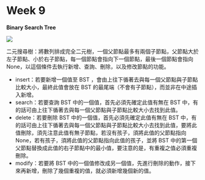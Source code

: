 # Week 9

**Binary Search Tree** 

![](https://cdn.softwaretestinghelp.com/wp-content/qa/uploads/2019/08/1-sample-BST.png)

二元搜尋樹：將數列排成完全二元樹，一個父節點最多有兩個子節點，父節點大於左子節點、小於右子節點，每一個節點會指向下一個節點，最後一個節點會指向 None，以這個條件去執行新增、查詢、刪除，以及修改節點的功能。

- insert：若要新增一個值至 BST ，會由上往下循著去與每一個父節點與子節點比較大小，最終此值會放在 BST 的最尾端（不會有子節點），而並非在中途插入新增。
- search：若要查詢 BST 中的一個值，首先必須先確定此值有無在 BST 中，有的話可由上往下循著去與每一個父節點與子節點比較大小去找到此值。
- delete：若要刪除 BST 中的一個值，首先必須先確定此值有無在 BST 中，有的話可由上往下循著去與每一個父節點與子節點比較大小去找到此值，要將此值刪除，須先注意此值有無子節點，若沒有孩子，須將此值的父節點指向 None，若有孩子，須將此值的父節點指向此值的孩子，並將 BST 中的第一個父節點替換成此值的右子節點中的最小值，要注意的是，有重複之值必須重複刪除。
- modify：若要將 BST 中的一個值修改成另一個值，先進行刪除的動作，接下來再新增，刪除了幾個重複的值，就必須新增幾個新的值。
